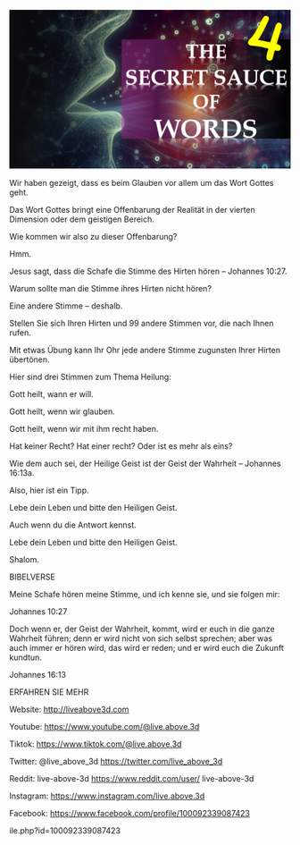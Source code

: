 ![Video cover image](../cover.jpeg "cover-photo")

Wir haben gezeigt, dass es beim Glauben vor allem um das Wort Gottes geht.

Das Wort Gottes bringt eine Offenbarung der Realität in der vierten Dimension oder dem geistigen Bereich.

Wie kommen wir also zu dieser Offenbarung?

Hmm.

Jesus sagt, dass die Schafe die Stimme des Hirten hören – Johannes 10:27.

Warum sollte man die Stimme ihres Hirten nicht hören?

Eine andere Stimme – deshalb.

Stellen Sie sich Ihren Hirten und 99 andere Stimmen vor, die nach Ihnen rufen.

Mit etwas Übung kann Ihr Ohr jede andere Stimme zugunsten Ihrer Hirten übertönen.

Hier sind drei Stimmen zum Thema Heilung:

Gott heilt, wann er will.

Gott heilt, wenn wir glauben.

Gott heilt, wenn wir mit ihm recht haben.

Hat keiner Recht? Hat einer recht? Oder ist es mehr als eins?

Wie dem auch sei, der Heilige Geist ist der Geist der Wahrheit – Johannes 16:13a.

Also, hier ist ein Tipp.

Lebe dein Leben und bitte den Heiligen Geist.

Auch wenn du die Antwort kennst.

Lebe dein Leben und bitte den Heiligen Geist.

Shalom.

BIBELVERSE

Meine Schafe hören meine Stimme, und ich kenne sie, und sie folgen mir:

Johannes 10:27 

Doch wenn er, der Geist der Wahrheit, kommt, wird er euch in die ganze Wahrheit führen; denn er wird nicht von sich selbst sprechen; aber was auch immer er hören wird, das wird er reden; und er wird euch die Zukunft kundtun.

Johannes 16:13

ERFAHREN SIE MEHR

Website: http://liveabove3d.com

 Youtube: https://www.youtube.com/@live.above.3d

Tiktok: https://www.tiktok.com/@live.above.3d

Twitter: @live_above_3d https://twitter.com/live_above_3d

Reddit: live-above-3d https://www.reddit.com/user/ live-above-3d

Instagram: https://www.instagram.com/live.above.3d

Facebook: https://www.facebook.com/profile/100092339087423

ile.php?id=100092339087423